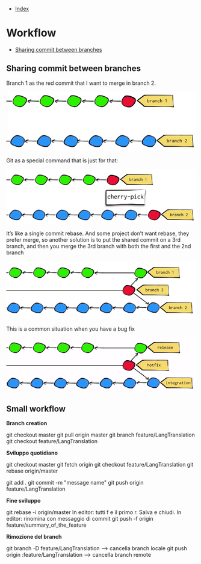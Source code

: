 - [Index](https://github.com/KiraDiShira/Git#table-of-content)   

# Workflow

- [Sharing commit between branches](#sharing-commit-between-branches)   

## Sharing commit between branches

Branch 1 as the red commit that I want to merge in branch 2.

<img src="https://github.com/KiraDiShira/Git/blob/master/Workflow/Images/wf1.png" />

Git as a special command that is just for that:

<img src="https://github.com/KiraDiShira/Git/blob/master/Workflow/Images/wf2.png" />

It’s like a single commit rebase. And some project don’t want rebase, they prefer merge, so another solution is to put the shared commit on a 3rd branch, and then you merge the 3rd branch with both the first and the 2nd branch

<img src="https://github.com/KiraDiShira/Git/blob/master/Workflow/Images/wf3.png" />

This is a common situation when you have a bug fix

<img src="https://github.com/KiraDiShira/Git/blob/master/Workflow/Images/wf4.png" />

## Small workflow

**Branch creation**

git checkout master 
git pull origin master
git branch feature/LangTranslation
git checkout feature/LangTranslation

**Sviluppo quotidiano**

git checkout master
git fetch origin
git checkout feature/LangTranslation
git rebase origin/master

git add .
git commit -m "message name"
git push origin feature/LangTranslation

**Fine sviluppo**

git rebase -i origin/master
In editor: tutti f e il primo r. Salva e chiudi.
In editor: rinomina con messaggio di commit
git push -f origin feature/summary_of_the_feature

**Rimozione del branch**

git branch -D feature/LangTranslation --> cancella branch locale
git push origin :feature/LangTranslation --> cancella branch remote
